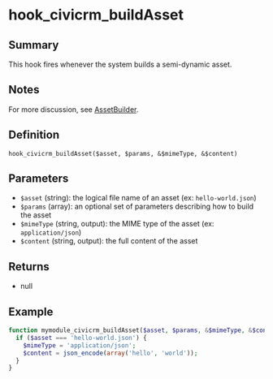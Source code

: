 # hook_civicrm_buildAsset

## Summary

This hook fires whenever the system builds a semi-dynamic asset.

## Notes

For more discussion, see [AssetBuilder](framework/asset-builder.md).

## Definition

    hook_civicrm_buildAsset($asset, $params, &$mimeType, &$content)

## Parameters

 * `$asset` (string): the logical file name of an asset (ex: `hello-world.json`)
 * `$params` (array): an optional set of parameters describing how to build the asset
 * `$mimeType` (string, output): the MIME type of the asset (ex: `application/json`)
 * `$content` (string, output): the full content of the asset

## Returns

 * null

## Example

```php
function mymodule_civicrm_buildAsset($asset, $params, &$mimeType, &$content) {
  if ($asset === 'hello-world.json') {
    $mimeType = 'application/json';
    $content = json_encode(array('hello', 'world'));
  }
}
```